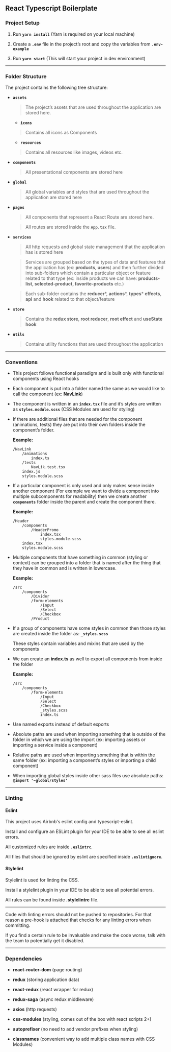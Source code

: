 ## React Typescript Boilerplate

### Project Setup

1. Run **`yarn install`** (Yarn is required on your local machine)

1. Create a **`.env`** file in the project’s root and copy the variables from **`.env-example`**

1. Run **`yarn start`** (This will start your project in dev environment)

---

### Folder Structure

The project contains the following tree structure:

- **`assets`**
    > The project’s assets that are used throughout the application are stored here.

    - **`icons`**
    > Contains all icons as Components

    - **`resources`**
    > Contains all resources like images, videos etc.

- **`components`**
    > All presentational components are stored here

- **`global`**
    > All global variables and styles that are used throughout the application are stored here

- **`pages`**
    > All components that represent a React Route are stored here.
    
    > All routes are stored inside the **`App.tsx`** file.

- **`services`**
    > All http requests and global state management that the application has is stored here
    
    > Services are grouped based on the types of data and features that the application has (ex: **products, users**) and then further divided into sub-folders which contain a particular object or feature related to that type (ex: inside products we can have: **products-list, selected-product, favorite-products** etc.)
     
    > Each sub-folder contains the **reducer***, **actions***, **types*** **effects**, **api** and **hook** related to that object/feature

- **`store`**
    > Contains the **redux store**, **root reducer**, **root effect** and **useState hook**

- **`utils`**
    > Contains utility functions that are used throughout the application

---

### Conventions

- This project follows functional paradigm and is built only with functional components using React hooks

- Each component is put into a folder named the same as we would like to call the component (ex: **NavLink**)

- The component is written in an **`index.tsx`** file and it’s styles are written as **`styles.module.scss`** (CSS Modules are used for styling)

- If there are additional files that are needed for the component (animations, tests) they are put into their own folders inside the component’s folder.

    **Example:**
    ```
    /NavLink
        /animations
            index.ts
        /tests
            NavLik.test.tsx
        index.js
        styles.module.scss
    ```

- If a particular component is only used and only makes sense inside another component (For example we want to divide a component into multiple subcomponents for readability) then we create another **`components`** folder inside the parent and create the component there.

    **Example:**
    ```
    /Header
        /components
            /HeaderPromo
                index.tsx
                styles.module.scss
        index.tsx
        styles.module.scss
    ```

- Multiple components that have something in common (styling or context) can be grouped into a folder that is named after the thing that they have in common and is written in lowercase.

    **Example:**
    ```
    /src
        /components
            /Divider
            /form-elements
                /Input
                /Select
                /Checkbox
            /Product
    ```

- If a group of components have some styles in common then those styles are created inside the folder as: **`_styles.scss`**

    These styles contain variables and mixins that are used by the components
    
- We can create an **index.ts** as well to export all components from inside the folder

    **Example:**
    ```
    /src
        /components
            /form-elements
                /Input
                /Select
                /Checkbox
                _styles.scss
                index.ts
    ```

- Use named exports instead of default exports

- Absolute paths are used when importing something that is outside of the folder in which we are using the import (ex: importing assets or importing a service inside a component)

- Relative paths are used when importing something that is within the same folder (ex: importing a component’s styles or importing a child component)

- When importing global styles inside other sass files use absolute paths: **`@import '~global/styles'`**

---

### Linting

#### Eslint

This project uses Airbnb's eslint config and typescript-eslint.

Install and configure an ESLint plugin for your IDE to be able to see all eslint errors.

All customized rules are inside **`.eslintrc`**.

All files that should be ignored by eslint are specified inside **`.eslintignore`**.

#### Stylelint

Stylelint is used for linting the CSS.

Install a stylelint plugin in your IDE to be able to see all potential errors.

All rules can be found inside **.stylelintrc** file.

---

Code with linting errors should not be pushed to repositories. For that reason a pre-hook is attached that checks for any linting errors when committing.

If you find a certain rule to be invaluable and make the code worse, talk with the team to potentially get it disabled.

---

### Dependencies

- **react-router-dom** (page routing)

- **redux** (storing application data)

- **react-redux** (react wrapper for redux)

- **redux-saga** (async redux middleware)

- **axios** (http requests)

- **css-modules** (styling, comes out of the box with react scripts 2+)

- **autoprefixer** (no need to add vendor prefixes when styling)

- **classnames** (convenient way to add multiple class names with CSS Modules)
